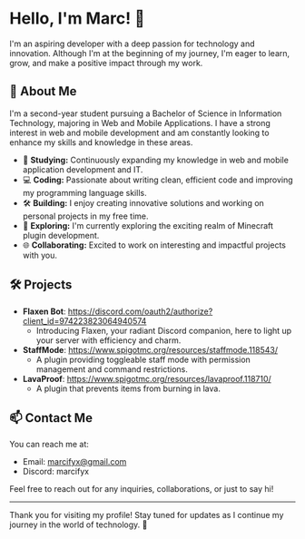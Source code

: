# Hello, I'm Marc! 👋

I'm an aspiring developer with a deep passion for technology and innovation. Although I'm at the beginning of my journey, I'm eager to learn, grow, and make a positive impact through my work.

## 🌟 About Me
I'm a second-year student pursuing a Bachelor of Science in Information Technology, majoring in Web and Mobile Applications. I have a strong interest in web and mobile development and am constantly looking to enhance my skills and knowledge in these areas.

- 📘 **Studying:** Continuously expanding my knowledge in web and mobile application development and IT.
- 💻 **Coding:** Passionate about writing clean, efficient code and improving my programming language skills.
- 🛠️ **Building:** I enjoy creating innovative solutions and working on personal projects in my free time.
- 🚀 **Exploring:** I'm currently exploring the exciting realm of Minecraft plugin development.
- 🌐 **Collaborating:** Excited to work on interesting and impactful projects with you.

## 🛠️ Projects
- **Flaxen Bot**: https://discord.com/oauth2/authorize?client_id=974223823064940574
  - Introducing Flaxen, your radiant Discord companion, here to light up your server with efficiency and charm.
- **StaffMode**: https://www.spigotmc.org/resources/staffmode.118543/
  - A plugin providing toggleable staff mode with permission management and command restrictions.
- **LavaProof**: https://www.spigotmc.org/resources/lavaproof.118710/
  - A plugin that prevents items from burning in lava.

## 📫 Contact Me
You can reach me at:
- Email: marcifyx@gmail.com
- Discord: marcifyx
 
Feel free to reach out for any inquiries, collaborations, or just to say hi!

---

Thank you for visiting my profile! Stay tuned for updates as I continue my journey in the world of technology. 🚀
